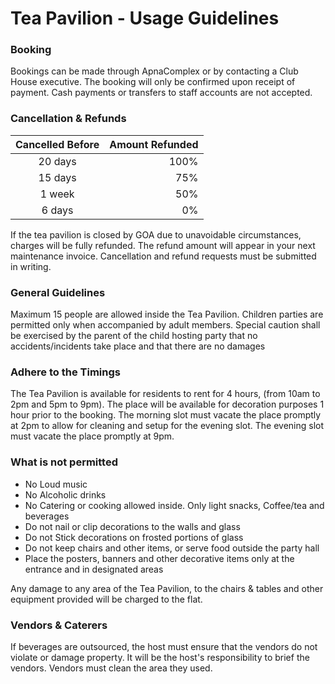
# Tea Pavilion - Usage Guidelines

### Booking

Bookings can be made through ApnaComplex or by contacting a Club House executive. The booking will only be confirmed upon receipt of payment. Cash payments or transfers to staff accounts are not accepted.

### Cancellation & Refunds

| Cancelled Before              | Amount Refunded |
|:-----------------------------:|----------------:|
| 20 days                       | 100%            |
| 15 days                       | 75%             |
| 1 week                        | 50%             |
| 6 days                        | 0%              |

If the tea pavilion is closed by GOA due to unavoidable circumstances, charges will be fully refunded. The refund amount will appear in your next maintenance invoice. Cancellation and refund requests must be submitted in writing.

### General Guidelines
Maximum 15 people are allowed inside the Tea Pavilion. Children parties are permitted only when accompanied by adult members. Special caution shall be exercised by the parent of the child hosting party that no accidents/incidents take place and that there are no damages

### Adhere to the Timings
The Tea Pavilion is available for residents to rent for 4 hours, (from 10am to 2pm and 5pm to 9pm). The place will be available for decoration purposes 1 hour prior to the booking. The morning slot must vacate the place promptly at 2pm to allow for cleaning and setup for the evening slot. The evening slot must vacate the place promptly at 9pm.

### What is not permitted
- No Loud music
- No Alcoholic drinks
- No Catering or cooking allowed inside. Only light snacks, Coffee/tea and beverages
- Do not nail or clip decorations to the walls and glass
- Do not Stick decorations on frosted portions of glass
- Do not keep chairs and other items, or serve food outside the party hall
- Place the posters, banners and other decorative items only at the entrance and in designated areas

Any damage to any area of the Tea Pavilion, to the chairs & tables and other equipment provided will be charged to the flat. 

### Vendors & Caterers

If beverages are outsourced, the host must ensure that the vendors do not violate or damage property. It will be the host's responsibility to brief the vendors. Vendors must clean the area they used. 